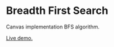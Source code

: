 # Breadth First Search

Canvas implementation BFS algorithm.

[Live demo.](https://aldb.github.io/Breadth_first_search/index.html)

